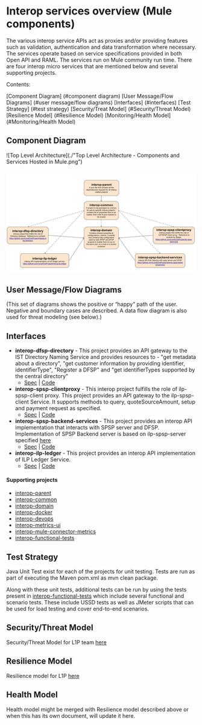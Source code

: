 # Interop services overview (Mule components)

The various interop service APIs act as proxies and/or providing features such as validation, authentication and data transformation where necessary. The services operate based on service specifications provided in both Open API and RAML. The services run on Mule community run time. There are four interop micro services that are mentioned below and several supporting projects.

Contents:

[Component Diagram] (#component diagram)
[User Message/Flow Diagrams] (#user message/flow diagrams)
[Interfaces] (#interfaces)
[Test Strategy] (#test strategy)
[Security/Treat Model] (#Security/Threat Model)
[Resilience Model] (#Resilience Model)
[Monitoring/Health Model] (#Monitoring/Health Model)

## Component Diagram

![Top Level Architecture](./"Top Level Architecture - Components and Services Hosted in Mule.png")

![Overview of mule services](./Interop_projects_overview.png)

## User Message/Flow Diagrams

(This set of diagrams shows the positive or “happy” path of the user. Negative and boundary cases are described. A data flow diagram is also used for threat modeling (see below).)

## Interfaces
- **interop-dfsp-directory** - This project provides an API gateway to the IST Directory Naming Service and provides resources to - "get metadata about a directory", "get customer information by providing identifier, identifierType", "Register a DFSP" and "get identifierTypes supported by the central directory"
    - [Spec](https://github.com/LevelOneProject/interop-dfsp-directory/blob/master/README.md) | [Code](https://github.com/LevelOneProject/interop-dfsp-directory)
- **interop-spsp-clientproxy** - This interop project fulfills the role of ilp-spsp-client proxy. This project provides an API gateway to the ilp-spsp-client Service. It supports methods to query, quoteSourceAmount, setup and payment request as specified.
    - [Spec](https://github.com/LevelOneProject/interop-spsp-clientproxy/blob/master/README.md) | [Code](https://github.com/LevelOneProject/interop-spsp-clientproxy)
- **interop-spsp-backend-services** - This project provides an interop API implementation that interacts with SPSP server and DFSP. Implementation of SPSP Backend server is based on ilp-spsp-server specified [here](https://github.com/LevelOneProject/ilp-spsp-server)
    - [Spec](https://github.com/LevelOneProject/interop-spsp-backend-services/blob/master/README.md) | [Code](https://github.com/LevelOneProject/interop-spsp-backend-services)
- **interop-ilp-ledger** - This project provides an interop API implementation of ILP Ledger Service.
    - [Spec](https://github.com/LevelOneProject/interop-ilp-ledger/blob/master/README.md) | [Code](https://github.com/LevelOneProject/interop-ilp-ledger)

#### Supporting projects
* [interop-parent](https://github.com/LevelOneProject/interop-parent)
* [interop-common](https://github.com/LevelOneProject/interop-common)
* [interop-domain](https://github.com/LevelOneProject/interop-domain)
* [interop-docker](https://github.com/LevelOneProject/interop-docker)
* [interop-devops](https://github.com/LevelOneProject/interop-devops)
* [interop-metrics-ui](https://github.com/LevelOneProject/interop-metrics-ui)
* [interop-mule-connector-metrics](https://github.com/LevelOneProject/interop-mule-connector-metrics)
* [interop-functional-tests](https://github.com/LevelOneProject/interop-functional-tests)

## Test Strategy

Java Unit Test exist for each of the projects for unit testing. Tests are run as part of executing the Maven pom.xml as mvn clean package.

Along with these unit tests, additional tests can be run by using the tests present in [interop-functional-tests](https://github.com/LevelOneProject/interop-functional-tests) which include several functional and scenario tests. These include USSD tests as well as JMeter scripts that can be used for load testing and cover end-to-end scenarios.

## Security/Threat Model

Security/Threat Model for L1P team [here](https://www.dropbox.com/home/Level%20One%20OSS%20Team%20Share/Discussion%20Docs?preview=ThreatModel_LevelOneProject.docx)

## Resilience Model

Resilience model for L1P [here](https://www.dropbox.com/home/Level%20One%20OSS%20Team%20Share/Discussion%20Docs/Non%20Functional%20Requirements?preview=rmaworkbook+with+Fixes.xlsx)

## Health Model

Health model might be merged with Resilience model described above or when this has its own document, will update it here.